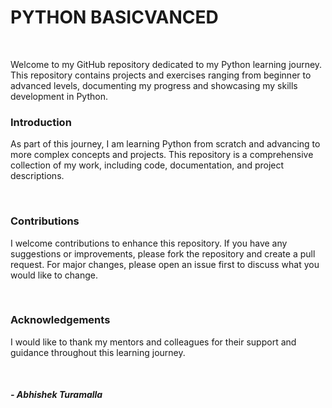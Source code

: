 <h1>PYTHON BASICVANCED</h1>
<br>
<p>
Welcome to my GitHub repository dedicated to my Python learning journey. This repository contains projects and exercises ranging from beginner to advanced levels, documenting my progress and showcasing my skills development in Python.
<br>
<h3>Introduction</h3>
<p>As part of this journey, I am learning Python from scratch and advancing to more complex concepts and projects. This repository is a comprehensive collection of my work, including code, documentation, and project descriptions.</p><br>
<h3>Contributions</h3>
<p>I welcome contributions to enhance this repository. If you have any suggestions or improvements, please fork the repository and create a pull request. For major changes, please open an issue first to discuss what you would like to change.</p><br>
<h3>Acknowledgements</h3>
<p>I would like to thank my mentors and colleagues for their support and guidance throughout this learning journey.</p><br>
</p>
<h5> - Abhishek Turamalla</h5>
